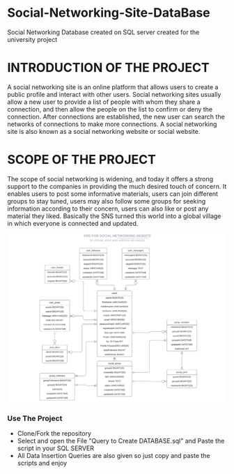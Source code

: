 # Social-Networking-Site-DataBase
Social Networking Database created on SQL server created for the university project
<h1>INTRODUCTION OF THE PROJECT</h1>
A social networking site is an online platform that allows users to create a
public profile and interact with other users. Social networking sites usually
allow a new user to provide a list of people with whom they share a
connection, and then allow the people on the list to confirm or deny the
connection. After connections are established, the new user can search the
networks of connections to make more connections.
A social networking site is also known as a social networking website or
social website.

<h1>SCOPE OF THE PROJECT</h1>
The scope of social networking is widening, and today it offers a strong
support to the companies in providing the much desired touch of concern.
It enables users to post some informative materials, users can join different
groups to stay tuned, users may also follow some groups for seeking
information according to their concern, users can also like or post any
material they liked. Basically the SNS turned this world into a global village
in which everyone is connected and updated.
<br/>


![ERD](https://github.com/inshalayaz/Social-Networking-Site-DataBase/blob/main/ERD.png?raw=true)

<h3>Use The Project</h3>
<ul>
<li>Clone/Fork the repository</li>
<li>Select and open the File "Query to Create DATABASE.sql" and Paste the script in your SQL SERVER </l1>
<li>All Data Insertion Queries are also given so just copy and paste the scripts and enjoy</li>
</ul>

